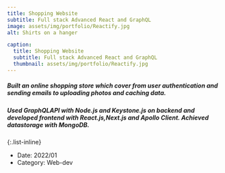 ```yaml
---
title: Shopping Website
subtitle: Full stack Advanced React and GraphQL 
image: assets/img/portfolio/Reactify.jpg
alt: Shirts on a hanger

caption:
  title: Shopping Website
  subtitle: Full stack Advanced React and GraphQL 
  thumbnail: assets/img/portfolio/Reactify.jpg
---
```

##### Built an online shopping store which cover from user authentication and sending emails to uploading photos and caching data.
##### Used GraphQLAPI with Node.js and Keystone.js on backend and developed frontend with React.js,Next.js and Apollo Client. Achieved datastorage with MongoDB.

{:.list-inline} 
- Date: 2022/01
- Category: Web-dev
